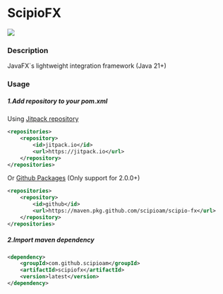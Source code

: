 # ScipioFX
[![](https://jitpack.io/v/ScipioAM/scipio-fx.svg)](https://jitpack.io/#scipioam/scipio-fx)
### Description
JavaFX`s lightweight integration framework (Java 21+)

### Usage

##### 1.Add repository to your pom.xml
Using [Jitpack repository](https://jitpack.io/#scipioam/scipio-fx)
```xml
<repositories>
    <repository>
        <id>jitpack.io</id>
        <url>https://jitpack.io</url>
    </repository>
</repositories>
```
Or [Github Packages](https://github.com/scipioam/scipio-fx/packages/) (Only support for 2.0.0+)
```xml
<repositories>
    <repository>
        <id>github</id>
        <url>https://maven.pkg.github.com/scipioam/scipio-fx</url>
    </repository>
</repositories>
```

##### 2.Import maven dependency
```xml
<dependency>
    <groupId>com.github.scipioam</groupId>
    <artifactId>scipiofx</artifactId>
    <version>latest</version>
</dependency>
```